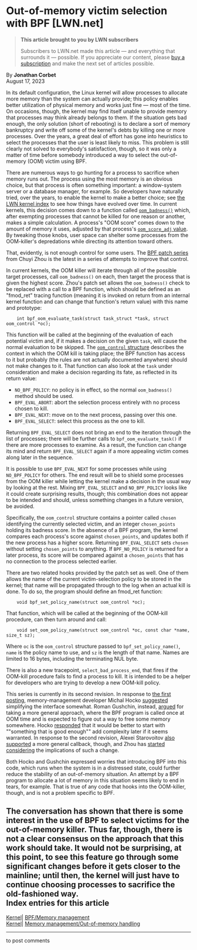 # Out-of-memory victim selection with BPF [LWN.net]

> **This article brought to you by LWN subscribers**
> 
> Subscribers to LWN.net made this article — and everything that surrounds it — possible. If you appreciate our content, please [buy a subscription](/Promo/nst-nag3/subscribe) and make the next set of articles possible. 

By **Jonathan Corbet**  
August 17, 2023 

In its default configuration, the Linux kernel will allow processes to allocate more memory than the system can actually provide; this policy enables better utilization of physical memory and works just fine — most of the time. On occasions, though, the kernel may find itself unable to provide memory that processes may think already belongs to them. If the situation gets bad enough, the only solution (short of rebooting) is to declare a sort of memory bankruptcy and write off some of the kernel's debts by killing one or more processes. Over the years, a great deal of effort has gone into heuristics to select the processes that the user is least likely to miss. This problem is still clearly not solved to everybody's satisfaction, though, so it was only a matter of time before somebody introduced a way to select the out-of-memory (OOM) victim using BPF. 

There are numerous ways to go hunting for a process to sacrifice when memory runs out. The process using the most memory is an obvious choice, but that process is often something important: a window-system server or a database manager, for example. So developers have naturally tried, over the years, to enable the kernel to make a better choice; see [the LWN kernel index](/Kernel/Index/#Memory_management-Out-of-memory_handling) to see how things have evolved over time. In current kernels, this decision comes down to a function called [`oom_badness()`](https://elixir.bootlin.com/linux/v6.4.10/source/mm/oom_kill.c#L191) which, after exempting processes that cannot be killed for one reason or another, makes a simple calculation. A process's "OOM score" comes down to the amount of memory it uses, adjusted by that process's [`oom_score_adj` value](https://www.kernel.org/doc/html/latest/filesystems/proc.html#chapter-3-per-process-parameters). By tweaking those knobs, user space can shelter some processes from the OOM-killer's depredations while directing its attention toward others. 

That, evidently, is not enough control for some users. The [BPF patch series](/ml/linux-kernel/20230810081319.65668-1-zhouchuyi@bytedance.com/) from Chuyi Zhou is the latest in a series of attempts to improve that control. 

In current kernels, the OOM killer will iterate through all of the possible target processes, call `oom_badness()` on each, then target the process that is given the highest score. Zhou's patch set allows the `oom_badness()` check to be replaced with a call to a BPF function, which should be defined as an "fmod_ret" tracing function (meaning it is invoked on return from an internal kernel function and can change that function's return value) with this name and prototype: 
    
    
        int bpf_oom_evaluate_task(struct task_struct *task, struct oom_control *oc);
    

This function will be called at the beginning of the evaluation of each potential victim and, if it makes a decision on the given `task`, will cause the normal evaluation to be skipped. The [`oom_control` structure](https://elixir.bootlin.com/linux/v6.4.10/source/include/linux/oom.h#L29) describes the context in which the OOM kill is taking place; the BPF function has access to it but probably (the rules are not actually documented anywhere) should not make changes to it. That function can also look at the `task` under consideration and make a decision regarding its fate, as reflected in its return value: 

  * `NO_BPF_POLICY`: no policy is in effect, so the normal `oom_badness()` method should be used. 
  * `BPF_EVAL_ABORT`: abort the selection process entirely with no process chosen to kill. 
  * `BPF_EVAL_NEXT`: move on to the next process, passing over this one. 
  * `BPF_EVAL_SELECT`: select this process as the one to kill. 



Returning `BPF_EVAL_SELECT` does not bring an end to the iteration through the list of processes; there will be further calls to `bpf_oom_evaluate_task()` if there are more processes to examine. As a result, the function can change its mind and return `BPF_EVAL_SELECT` again if a more appealing victim comes along later in the sequence. 

It is possible to use `BPF_EVAL_NEXT` for some processes while using `NO_BPF_POLICY` for others. The end result will be to shield some processes from the OOM killer while letting the kernel make a decision in the usual way by looking at the rest. Mixing `BPF_EVAL_SELECT` and `NO_BPF_POLICY` looks like it could create surprising results, though; this combination does not appear to be intended and should, unless something changes in a future version, be avoided. 

Specifically, the `oom_control` structure contains a pointer called `chosen` identifying the currently selected victim, and an integer `chosen_points` holding its badness score. In the absence of a BPF program, the kernel compares each process's score against `chosen_points`, and updates both if the new process has a higher score. Returning `BPF_EVAL_SELECT` sets `chosen` without setting `chosen_points` to anything. If `BPF_NO_POLICY` is returned for a later process, its score will be compared against a `chosen_points` that has no connection to the process selected earlier. 

There are two related hooks provided by the patch set as well. One of them allows the name of the current victim-selection policy to be stored in the kernel; that name will be propagated through to the log when an actual kill is done. To do so, the program should define an fmod_ret function: 
    
    
        void bpf_set_policy_name(struct oom_control *oc);
    

That function, which will be called at the beginning of the OOM-kill procedure, can then turn around and call: 
    
    
        void set_oom_policy_name(struct oom_control *oc, const char *name, size_t sz);
    

Where `oc` is the `oom_control` structure passed to `bpf_set_policy_name()`, `name` is the policy name to use, and `sz` is the length of that name. Names are limited to 16 bytes, including the terminating NUL byte. 

There is also a new tracepoint, `select_bad_process_end`, that fires if the OOM-kill procedure fails to find a process to kill. It is intended to be a helper for developers who are trying to develop a new OOM-kill policy. 

This series is currently in its second revision. In response to [the first posting](/ml/linux-kernel/20230804093804.47039-1-zhouchuyi@bytedance.com/), memory-management developer Michal Hocko [suggested](/ml/linux-kernel/ZMzhDFhvol2VQBE4@dhcp22.suse.cz/) simplifying the interface somewhat. Roman Gushchin, instead, [argued](/ml/linux-kernel/ZNEpsUFgKFIAAgrp@P9FQF9L96D.lan/) for taking a more general approach, where the BPF program is called once at OOM time and is expected to figure out a way to free some memory somewhere. Hocko [responded](/ml/linux-kernel/ZNH6X/2ZZ0quKSI6@dhcp22.suse.cz/) that it would be better to start with ""something that is good enough"" add complexity later if it seems warranted. In response to the second revision, Alexei Starovoitov [also supported](/ml/linux-kernel/CAADnVQK=7NWbRtJyRJAqy5JwZHRB7s7hCNeGqixjLa4vB609XQ@mail.gmail.com/) a more general callback, though, and Zhou has [started considering](/ml/linux-kernel/93627e45-dc67-fd31-ef43-a93f580b0d6e@bytedance.com/) the implications of such a change. 

Both Hocko and Gushchin expressed worries that introducing BPF into this code, which runs when the system is in a distressed state, could further reduce the stability of an out-of-memory situation. An attempt by a BPF program to allocate a lot of memory in this situation seems likely to end in tears, for example. That is true of any code that hooks into the OOM-killer, though, and is not a problem specific to BPF. 

The conversation has shown that there is some interest in the use of BPF to select victims for the out-of-memory killer. Thus far, though, there is not a clear consensus on the approach that this work should take. It would not be surprising, at this point, to see this feature go through some significant changes before it gets closer to the mainline; until then, the kernel will just have to continue choosing processes to sacrifice the old-fashioned way.  
Index entries for this article  
---  
[Kernel](/Kernel/Index)| [BPF/Memory management](/Kernel/Index#BPF-Memory_management)  
[Kernel](/Kernel/Index)| [Memory management/Out-of-memory handling](/Kernel/Index#Memory_management-Out-of-memory_handling)  
  


* * *

to post comments 

